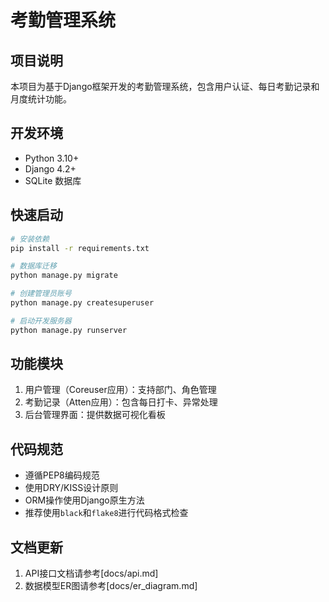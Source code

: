 # 考勤管理系统

## 项目说明
本项目为基于Django框架开发的考勤管理系统，包含用户认证、每日考勤记录和月度统计功能。

## 开发环境
- Python 3.10+
- Django 4.2+
- SQLite 数据库

## 快速启动
```bash
# 安装依赖
pip install -r requirements.txt

# 数据库迁移
python manage.py migrate

# 创建管理员账号
python manage.py createsuperuser

# 启动开发服务器
python manage.py runserver
```

## 功能模块
1. 用户管理（Coreuser应用）：支持部门、角色管理
2. 考勤记录（Atten应用）：包含每日打卡、异常处理
3. 后台管理界面：提供数据可视化看板

## 代码规范
- 遵循PEP8编码规范
- 使用DRY/KISS设计原则
- ORM操作使用Django原生方法
- 推荐使用`black`和`flake8`进行代码格式检查



## 文档更新
1. API接口文档请参考[docs/api.md]
2. 数据模型ER图请参考[docs/er_diagram.md]